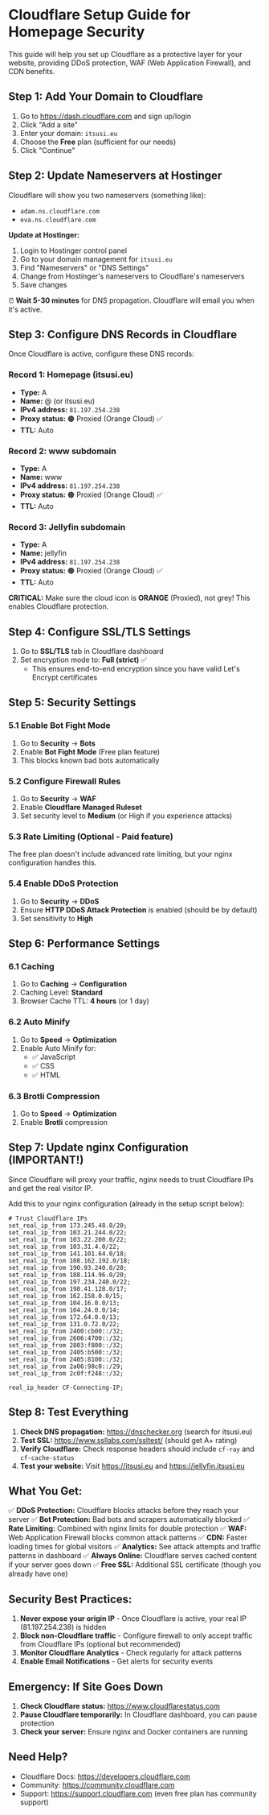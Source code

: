 # Cloudflare Setup Guide for Homepage Security

This guide will help you set up Cloudflare as a protective layer for your website, providing DDoS protection, WAF (Web Application Firewall), and CDN benefits.

## Step 1: Add Your Domain to Cloudflare

1. Go to https://dash.cloudflare.com and sign up/login
2. Click "Add a site" 
3. Enter your domain: `itsusi.eu`
4. Choose the **Free** plan (sufficient for our needs)
5. Click "Continue"

## Step 2: Update Nameservers at Hostinger

Cloudflare will show you two nameservers (something like):
- `adam.ns.cloudflare.com`
- `eva.ns.cloudflare.com`

**Update at Hostinger:**
1. Login to Hostinger control panel
2. Go to your domain management for `itsusi.eu`
3. Find "Nameservers" or "DNS Settings"
4. Change from Hostinger's nameservers to Cloudflare's nameservers
5. Save changes

⏰ **Wait 5-30 minutes** for DNS propagation. Cloudflare will email you when it's active.

## Step 3: Configure DNS Records in Cloudflare

Once Cloudflare is active, configure these DNS records:

### Record 1: Homepage (itsusi.eu)
- **Type:** A
- **Name:** @ (or itsusi.eu)
- **IPv4 address:** `81.197.254.238`
- **Proxy status:** 🟠 Proxied (Orange Cloud) ✅
- **TTL:** Auto

### Record 2: www subdomain
- **Type:** A
- **Name:** www
- **IPv4 address:** `81.197.254.238`
- **Proxy status:** 🟠 Proxied (Orange Cloud) ✅
- **TTL:** Auto

### Record 3: Jellyfin subdomain
- **Type:** A
- **Name:** jellyfin
- **IPv4 address:** `81.197.254.238`
- **Proxy status:** 🟠 Proxied (Orange Cloud) ✅
- **TTL:** Auto

**CRITICAL:** Make sure the cloud icon is **ORANGE** (Proxied), not grey! This enables Cloudflare protection.

## Step 4: Configure SSL/TLS Settings

1. Go to **SSL/TLS** tab in Cloudflare dashboard
2. Set encryption mode to: **Full (strict)** ✅
   - This ensures end-to-end encryption since you have valid Let's Encrypt certificates

## Step 5: Security Settings

### 5.1 Enable Bot Fight Mode
1. Go to **Security** → **Bots**
2. Enable **Bot Fight Mode** (Free plan feature)
3. This blocks known bad bots automatically

### 5.2 Configure Firewall Rules
1. Go to **Security** → **WAF**
2. Enable **Cloudflare Managed Ruleset**
3. Set security level to **Medium** (or High if you experience attacks)

### 5.3 Rate Limiting (Optional - Paid feature)
The free plan doesn't include advanced rate limiting, but your nginx configuration handles this.

### 5.4 Enable DDoS Protection
1. Go to **Security** → **DDoS**
2. Ensure **HTTP DDoS Attack Protection** is enabled (should be by default)
3. Set sensitivity to **High**

## Step 6: Performance Settings

### 6.1 Caching
1. Go to **Caching** → **Configuration**
2. Caching Level: **Standard**
3. Browser Cache TTL: **4 hours** (or 1 day)

### 6.2 Auto Minify
1. Go to **Speed** → **Optimization**
2. Enable Auto Minify for:
   - ✅ JavaScript
   - ✅ CSS
   - ✅ HTML

### 6.3 Brotli Compression
1. Go to **Speed** → **Optimization**
2. Enable **Brotli** compression

## Step 7: Update nginx Configuration (IMPORTANT!)

Since Cloudflare will proxy your traffic, nginx needs to trust Cloudflare IPs and get the real visitor IP.

Add this to your nginx configuration (already in the setup script below):

```nginx
# Trust Cloudflare IPs
set_real_ip_from 173.245.48.0/20;
set_real_ip_from 103.21.244.0/22;
set_real_ip_from 103.22.200.0/22;
set_real_ip_from 103.31.4.0/22;
set_real_ip_from 141.101.64.0/18;
set_real_ip_from 108.162.192.0/18;
set_real_ip_from 190.93.240.0/20;
set_real_ip_from 188.114.96.0/20;
set_real_ip_from 197.234.240.0/22;
set_real_ip_from 198.41.128.0/17;
set_real_ip_from 162.158.0.0/15;
set_real_ip_from 104.16.0.0/13;
set_real_ip_from 104.24.0.0/14;
set_real_ip_from 172.64.0.0/13;
set_real_ip_from 131.0.72.0/22;
set_real_ip_from 2400:cb00::/32;
set_real_ip_from 2606:4700::/32;
set_real_ip_from 2803:f800::/32;
set_real_ip_from 2405:b500::/32;
set_real_ip_from 2405:8100::/32;
set_real_ip_from 2a06:98c0::/29;
set_real_ip_from 2c0f:f248::/32;

real_ip_header CF-Connecting-IP;
```

## Step 8: Test Everything

1. **Check DNS propagation:** https://dnschecker.org (search for itsusi.eu)
2. **Test SSL:** https://www.ssllabs.com/ssltest/ (should get A+ rating)
3. **Verify Cloudflare:** Check response headers should include `cf-ray` and `cf-cache-status`
4. **Test your website:** Visit https://itsusi.eu and https://jellyfin.itsusi.eu

## What You Get:

✅ **DDoS Protection:** Cloudflare blocks attacks before they reach your server
✅ **Bot Protection:** Bad bots and scrapers automatically blocked
✅ **Rate Limiting:** Combined with nginx limits for double protection
✅ **WAF:** Web Application Firewall blocks common attack patterns
✅ **CDN:** Faster loading times for global visitors
✅ **Analytics:** See attack attempts and traffic patterns in dashboard
✅ **Always Online:** Cloudflare serves cached content if your server goes down
✅ **Free SSL:** Additional SSL certificate (though you already have one)

## Security Best Practices:

1. **Never expose your origin IP** - Once Cloudflare is active, your real IP (81.197.254.238) is hidden
2. **Block non-Cloudflare traffic** - Configure firewall to only accept traffic from Cloudflare IPs (optional but recommended)
3. **Monitor Cloudflare Analytics** - Check regularly for attack patterns
4. **Enable Email Notifications** - Get alerts for security events

## Emergency: If Site Goes Down

1. **Check Cloudflare status:** https://www.cloudflarestatus.com
2. **Pause Cloudflare temporarily:** In Cloudflare dashboard, you can pause protection
3. **Check your server:** Ensure nginx and Docker containers are running

## Need Help?

- Cloudflare Docs: https://developers.cloudflare.com
- Community: https://community.cloudflare.com
- Support: https://support.cloudflare.com (even free plan has community support)
